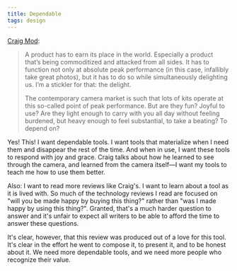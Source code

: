 ```yaml
---
title: Dependable
tags: design
---
```


[Craig Mod](http://craigmod.com/sputnik/leica_q/):

> A product has to earn its place in the world. Especially a product that’s being commoditized and attacked from all sides. It has to function not only at absolute peak performance (in this case, infallibly take great photos), but it has to do so while simultaneously delighting us. I’m a stickler for that: the delight.
>
> The contemporary camera market is such that lots of kits operate at this so-called point of peak performance. But are they fun? Joyful to use? Are they light enough to carry with you all day without feeling burdened, but heavy enough to feel substantial, to take a beating? To depend on?

Yes! This! I want dependable tools. I want tools that materialize when I need them and disappear the rest of the time. And when in use, I want these tools to respond with joy and grace. Craig talks about how he learned to see through the camera, and learned from the camera itself—I want my tools to teach me how to use them better.

Also: I want to read more reviews like Craig's. I want to learn about a tool as it is lived with. So much of the technology reviews I read are focused on "will you be made happy by buying this thing?" rather than "was I made happy by using this thing?". Granted, that's a much harder question to answer and it's unfair to expect all writers to be able to afford the time to answer these questions.

It's clear, however, that this review was produced out of a love for this tool. It's clear in the effort he went to compose it, to present it, and to be honest about it. We need more dependable tools, and we need more people who recognize their value.
